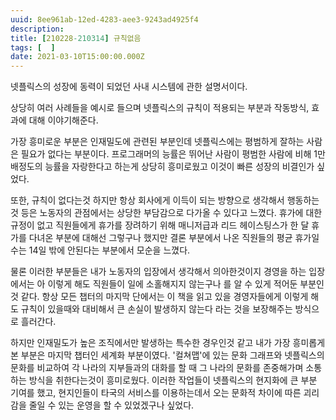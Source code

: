 ```yaml
---
uuid: 8ee961ab-12ed-4283-aee3-9243ad4925f4
description: 
title: [210228-210314] 규칙없음
tags: [  ]
date: 2021-03-10T15:00:00.000Z
---
```







넷플릭스의 성장에 동력이 되었던 사내 시스템에 관한 설명서이다.

상당히 여러 사례들을 예시로 들으며 넷플릭스의 규칙이 적용되는 부분과 작동방식, 효과에 대해 이야기해준다.

가장 흥미로운 부분은 인재밀도에 관련된 부분인데 넷플릭스에는 평범하게 잘하는 사람은 필요가 없다는 부분이다. 프로그래머의 능률은 뛰어난 사람이 평범한 사람에 비해 1만배정도의 능률을 자랑한다고 하는게 상당히 흥미로웠고 이것이 빠른 성장의 비결인가 싶었다.

또한, 규칙이 없다는것 하지만 항상 회사에게 이득이 되는 방향으로 생각해서 행동하는것 등은 노동자의 관점에서는 상당한 부담감으로 다가올 수 있다고 느꼈다. 휴가에 대한 규정이 없고 직원들에게 휴가를 장려하기 위해 매니저급과 리드 헤이스팅스가 한 달 휴가를 다녀온 부분에 대해선 그렇구나 했지만 결론 부분에서 나온 직원들의 평균 휴가일수는 14일 밖에 안된다는 부분에서 모순을 느꼈다.

물론 이러한 부분들은 내가 노동자의 입장에서 생각해서 의아한것이지 경영을 하는 입장에서는 아 이렇게 해도 직원들이 일에 소홀해지지 않는구나 를 알 수 있게 적어둔 부분인것 같다. 항상 모든 챕터의 마지막 단에서는 이 책을 읽고 있을 경영자들에게 이렇게 해도 규칙이 있을때와 대비해서 큰 손실이 발생하지 않는다 라는 것을 보장해주는 방식으로 흘러간다.

하지만 인재밀도가 높은 조직에서만 발생하는 특수한 경우인것 같고 내가 가장 흥미롭게 본 부분은 마지막 챕터인 세계화 부분이였다. '컬쳐맵'에 있는 문화 그래프와 넷플릭스의 문화를 비교하여 각 나라의 지부들과의 대화를 할 때 그 나라의 문화를 존중해가며 소통하는 방식을 취한다는것이 흥미로웠다. 이러한 작업들이 넷플릭스의 현지화에 큰 부분 기여를 했고, 현지인들이 타국의 서비스를 이용하는데서 오는 문화적 차이에 따른 괴리감을 줄일 수 있는 운영을 할 수 있었겠구나 싶었다.